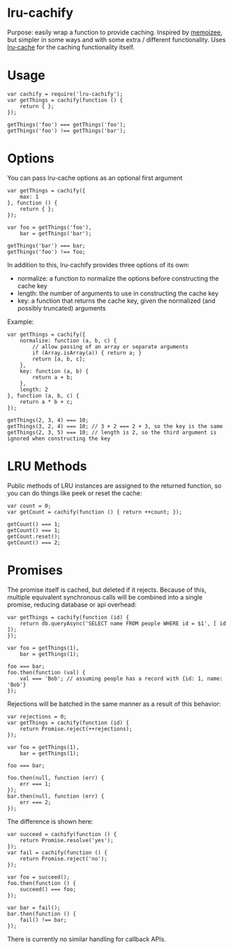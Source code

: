 # lru-cachify

Purpose: easily wrap a function to provide caching. Inspired by [memoizee](http://www.npmjs.com/package/memoizee), but simpler in some ways and with some extra / different functionality. Uses [lru-cache](http://www.npmjs.com/package/lru-cache) for the caching functionality itself.

# Usage

    var cachify = require('lru-cachify');
    var getThings = cachify(function () {
        return { };
    });

    getThings('foo') === getThings('foo');
    getThings('foo') !== getThings('bar');

# Options
You can pass lru-cache options as an optional first argument

    var getThings = cachify({
        max: 1        
    }, function () {
        return { };
    });

    var foo = getThings('foo'),
		bar = getThings('bar');

    getThings('bar') === bar;
    getThings('foo') !== foo;

In addition to this, lru-cachify provides three options of its own:

- normalize: a function to normalize the options before constructing the cache key
- length: the number of arguments to use in constructing the cache key
- key: a function that returns the cache key, given the normalized (and possibly truncated) arguments

Example:

    var getThings = cachify({
        normalize: function (a, b, c) {
            // allow passing of an array or separate arguments
            if (Array.isArray(a)) { return a; }
            return [a, b, c];
        },
        key: function (a, b) {
            return a + b;
        },
        length: 2
    }, function (a, b, c) {
        return a * b + c;         
    });

    getThings(2, 3, 4) === 10;
    getThings(3, 2, 4) === 10; // 3 + 2 === 2 + 3, so the key is the same
    getThings(2, 3, 5) === 10; // length is 2, so the third argument is ignored when constructing the key

# LRU Methods
Public methods of LRU instances are assigned to the returned function, so you can do things like peek or reset the cache:

    var count = 0;
    var getCount = cachify(function () { return ++count; });
    
    getCount() === 1;
    getCount() === 1;
    getCount.reset();
    getCount() === 2;     

# Promises
The promise itself is cached, but deleted if it rejects. Because of this, multiple equivalent synchronous calls will be combined into a single promise, reducing database or api overhead:

    var getThings = cachify(function (id) {
        return db.queryAsync('SELECT name FROM people WHERE id = $1', [ id ]);
    });

    var foo = getThings(1),
        bar = getThings(1);

    foo === bar;
    foo.then(function (val) {
        val === 'Bob'; // assuming people has a record with {id: 1, name: 'Bob'}
    });

Rejections will be batched in the same manner as a result of this behavior:

    var rejections = 0;
    var getThings = cachify(function (id) {
        return Promise.reject(++rejections);
    });

    var foo = getThings(1),
        bar = getThings(1);

    foo === bar;

    foo.then(null, function (err) {
        err === 1;
    });
    bar.then(null, function (err) {
        err === 2;
    });

The difference is shown here:

    var succeed = cachify(function () {
        return Promise.resolve('yes');
    });
    var fail = cachify(function () {
        return Promise.reject('no');
    });
    
    var foo = succeed();
    foo.then(function () {
        succeed() === foo;
    });

    var bar = fail();
    bar.then(function () {
        fail() !== bar;
    });

There is currently no similar handling for callback APIs.
